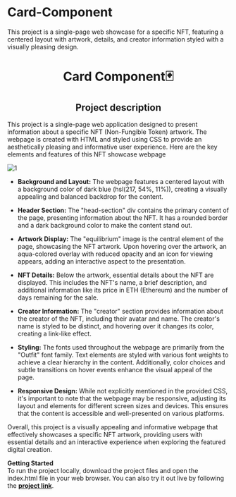 # Card-Component
This project is a single-page web showcase for a specific NFT, featuring a centered layout with artwork, details, and creator information styled with a visually pleasing design.

<h1 align="center">Card Component🃏</h1>
<h2 align="center">Project description</h2>

This project is a single-page web application designed to present information about a specific NFT (Non-Fungible Token) artwork. 
The webpage is created with HTML and styled using CSS to provide an aesthetically pleasing and informative user experience. Here are the key elements and features of this NFT showcase webpage

![1]()

* **Background and Layout:**
The webpage features a centered layout with a background color of dark blue (hsl(217, 54%, 11%)), creating a visually appealing and balanced backdrop for the content.

* **Header Section:**
The "head-section" div contains the primary content of the page, presenting information about the NFT. It has a rounded border and a dark background color to make the content stand out.

* **Artwork Display:**
The "equilibrium" image is the central element of the page, showcasing the NFT artwork. Upon hovering over the artwork, an aqua-colored overlay with reduced opacity and an icon for viewing appears, adding an interactive aspect to the presentation.

* **NFT Details:**
Below the artwork, essential details about the NFT are displayed. This includes the NFT's name, a brief description, and additional information like its price in ETH (Ethereum) and the number of days remaining for the sale.

* **Creator Information:**
The "creator" section provides information about the creator of the NFT, including their avatar and name. The creator's name is styled to be distinct, and hovering over it changes its color, creating a link-like effect.

* **Styling:**
The fonts used throughout the webpage are primarily from the "Outfit" font family. Text elements are styled with various font weights to achieve a clear hierarchy in the content. Additionally, color choices and subtle transitions on hover events enhance the visual appeal of the page.

* **Responsive Design:**
While not explicitly mentioned in the provided CSS, it's important to note that the webpage may be responsive, adjusting its layout and elements for different screen sizes and devices. This ensures that the content is accessible and well-presented on various platforms.

Overall, this project is a visually appealing and informative webpage that effectively showcases a specific NFT artwork, providing users with essential details and an interactive experience when exploring the featured digital creation.

**Getting Started** <br>
To run the project locally, download the project files and open the index.html file in your web browser. You can also try it out live by following the [**project link**]().
